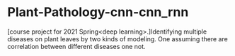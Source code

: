 # Plant-Pathology-cnn-cnn_rnn
[course project for 2021 Spring&lt;deep learning>.]Identifying multiple diseases on plant leaves by two kinds of modeling. One assuming there are correlation between different diseases one not.
